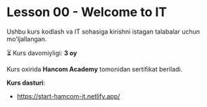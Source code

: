 # Lesson 00 - Welcome to IT

Ushbu kurs kodlash va IT sohasiga kirishni istagan talabalar uchun mo'ljallangan.

⏳️ Kurs davomiyligi: **3 oy**

Kurs oxirida **Hancom Academy** tomonidan sertifikat beriladi.

**Kurs dasturi**:
- https://start-hamcom-it.netlify.app/
